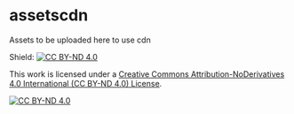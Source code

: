 # assetscdn
Assets to be uploaded here to use cdn

Shield: [![CC BY-ND 4.0][cc-by-nd-shield]][cc-by-nd]

This work is licensed under a
[Creative Commons Attribution-NoDerivatives 4.0 International (CC BY-ND 4.0) License][cc-by-nd].

[![CC BY-ND 4.0][cc-by-nd-image]][cc-by-nd]

[cc-by-nd]: http://creativecommons.org/licenses/by-nd/4.0/
[cc-by-nd-image]: https://licensebuttons.net/l/by-nd/4.0/88x31.png
[cc-by-nd-shield]: https://img.shields.io/badge/License-CC%20BY--ND%204.0-lightgrey.svg

